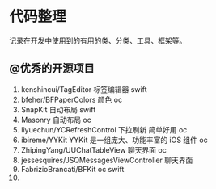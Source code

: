 # 代码整理
记录在开发中使用到的有用的类、分类、工具、框架等。

## @优秀的开源项目
1. kenshincui/TagEditor 标签编辑器  swift
2. bfeher/BFPaperColors 颜色  oc
3. SnapKit 自动布局 swift
4. Masonry 自动布局 oc
5. liyuechun/YCRefreshControl 下拉刷新  简单好用  oc
6. ibireme/YYKit YYKit 是一组庞大、功能丰富的 iOS 组件  oc 
7. ZhipingYang/UUChatTableView 聊天界面 oc
8. jessesquires/JSQMessagesViewController 聊天界面
9. FabrizioBrancati/BFKit   oc swift
10. 


